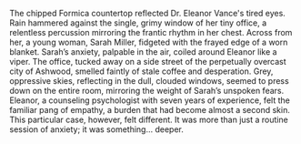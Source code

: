 The chipped Formica countertop reflected Dr. Eleanor Vance's tired eyes.  Rain hammered against the single, grimy window of her tiny office, a relentless percussion mirroring the frantic rhythm in her chest.  Across from her,  a young woman,  Sarah Miller, fidgeted with the frayed edge of a worn blanket.  Sarah’s anxiety, palpable in the air, coiled around Eleanor like a viper. The office, tucked away on a side street of the perpetually overcast city of Ashwood, smelled faintly of stale coffee and desperation.  Grey, oppressive skies, reflecting in the dull, clouded windows, seemed to press down on the entire room, mirroring the weight of Sarah’s unspoken fears.  Eleanor, a counseling psychologist with seven years of experience, felt the familiar pang of empathy, a burden that had become almost a second skin.  This particular case, however, felt different. It was more than just a routine session of anxiety; it was something… deeper.

